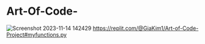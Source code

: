 # Art-Of-Code-
![Screenshot 2023-11-14 142429](https://github.com/GiaKim8/Art-Of-Code-/assets/150850033/77650589-b9c1-4d94-8938-f1bd1a956e2d)
https://replit.com/@GiaKim1/Art-of-Code-Project#myfunctions.py
